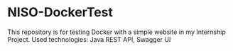 # NISO-DockerTest
This repository is for testing Docker with a simple website in my Internship Project.
Used technologies: Java REST API, Swagger UI
